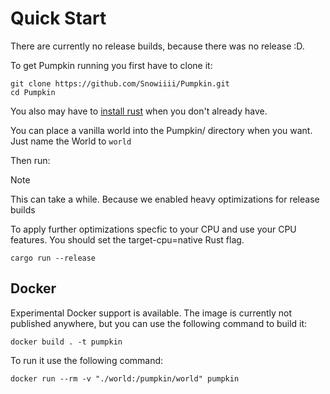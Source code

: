 # Quick Start

There are currently no release builds, because there was no release :D.

To get Pumpkin running you first have to clone it:

```shell
git clone https://github.com/Snowiiii/Pumpkin.git
cd Pumpkin
```

You also may have to [install rust](https://www.rust-lang.org/tools/install) when you don't already have.

You can place a vanilla world into the Pumpkin/ directory when you want. Just name the World to `world`

Then run:

> [!NOTE]
> This can take a while. Because we enabled heavy optimizations for release builds
>
> To apply further optimizations specfic to your CPU and use your CPU features. You should set the target-cpu=native
> Rust flag.

```shell
cargo run --release
```

## Docker

Experimental Docker support is available.
The image is currently not published anywhere, but you can use the following command to build it:

```shell
docker build . -t pumpkin
```

To run it use the following command:

```shell
docker run --rm -v "./world:/pumpkin/world" pumpkin
```
